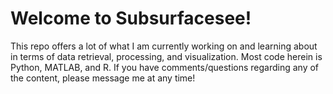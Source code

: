 # Welcome to Subsurfacesee!
This repo offers a lot of what I am currently working on and learning 
about in terms of data retrieval, processing, and visualization. Most
code herein is Python, MATLAB, and R. If you have comments/questions
regarding any of the content, please message me at any time!
